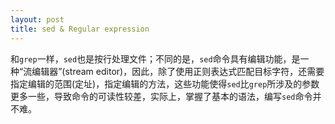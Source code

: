 ```yaml
---
layout: post
title: sed & Regular expression
---
```


和`grep`一样，`sed`也是按行处理文件；不同的是，`sed`命令具有编辑功能，是一种“流编辑器”(stream editor)，因此，除了使用正则表达式匹配目标字符，还需要指定编辑的范围(定址)，指定编辑的方法，这些功能使得`sed`比`grep`所涉及的参数更多一些，导致命令的可读性较差，实际上，掌握了基本的语法，编写`sed`命令并不难。

